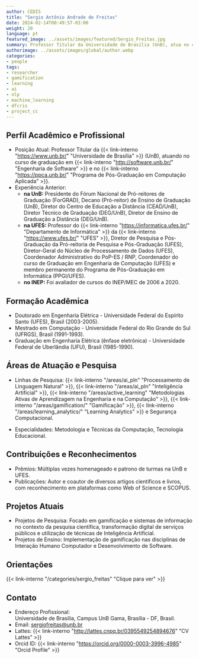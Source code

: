 ```yaml
---
author: CEDIS
title: "Sergio Antônio Andrade de Freitas"
date: 2024-02-14T00:49:57-03:00
weight: 20
language: pt
featured_image: ../assets/images/featured/Sergio_Freitas.jpg
summary: Professor Titular da Universidade de Brasília (UnB), atua no curso de graduação em Engenharia de Software e no Programa de Pós-Graduação em Computação Aplicada.
authorimage: ../assets/images/global/author.webp
categories:
- people
tags: 
- researcher
- gamification
- learning
- ai
- nlp
- machine_learning
- dfcris
- project_cc
---
```

## Perfil Acadêmico e Profissional

- Posição Atual: Professor Titular da {{< link-interno "https://www.unb.br/" "Universidade de Brasília" >}} (UnB), atuando no curso de graduação em {{< link-interno "http://software.unb.br/" "Engenharia de Software" >}} e no {{< link-interno "https://ppca.unb.br/" "Programa de Pós-Graduação em Computação Aplicada" >}}.
- Experiência Anterior: 
    - **na UnB:** Presidente do Fórum Nacional de Pró-reitores de Graduação (ForGRAD), Decano (Pró-reitor) de Ensino de Graduação (UnB), Diretor do Centro de Educação a Distância (CEAD/UnB), Diretor Técnico de Graduação (DEG/UnB), Diretor de Ensino de Graduação a Distância (DEG/UnB)​​.
    - **na UFES:** Professor do {{< link-interno "https://informatica.ufes.br/" "Departamento de Informática" >}} da {{< link-interno "https://www.ufes.br/" "UFES" >}}, Diretor de Pesquisa e Pós-Graduação da Pró-reitoria de Pesquisa e Pós-Graduação (UFES), Diretor-Geral do Núcleo de Processamento de Dados (UFES), Coordenador Administrativo do PoP-ES / RNP, Coordenador do curso de Graduação em Engenharia de Computação (UFES) e membro permanente do Programa de Pós-Graduação em Informática (PPGI/UFES).
    - **no INEP:** Foi avaliador de cursos do INEP/MEC de 2006 a 2020.
## Formação Acadêmica
- Doutorado em Engenharia Elétrica - Universidade Federal do Espírito Santo (UFES), Brasil (2003-2005).
- Mestrado em Computação - Universidade Federal do Rio Grande do Sul (UFRGS), Brasil (1991-1993).
- Graduação em Engenharia Elétrica (ênfase eletrônica) - Universidade Federal de Uberlândia (UFU), Brasil (1985-1990)​​.
## Áreas de Atuação e Pesquisa
- Linhas de Pesquisa: {{< link-interno "/areas/ai_pln" "Processamento de Linguagem Natural" >}}, {{< link-interno "/areas/ai_pln" "Inteligência Artificial" >}}, {{< link-interno "/areas/active_learning" "Metodologias Ativas de Aprendizagem na Engenharia e na Computação" >}}, {{< link-interno "/areas/gamification/" "Gamificação" >}}, {{< link-interno "/areas/learning_analytics/" "Learning Analytics" >}} e Segurança Computacional​​. 

- Especialidades: Metodologia e Técnicas da Computação, Tecnologia Educacional​​.
## Contribuições e Reconhecimentos
- Prêmios: Múltiplas vezes homenageado e patrono de turmas na UnB e UFES​​.
- Publicações: Autor e coautor de diversos artigos científicos e livros, com reconhecimento em plataformas como Web of Science e SCOPUS​​.
## Projetos Atuais
- Projetos de Pesquisa: Focado em gamificação e sistemas de informação no contexto da pesquisa científica, transformação digital de serviços públicos​​ e utilização de técnicas de Inteligência Artificial.
- Projetos de Ensino: Implementação de gamificação nas disciplinas de Interação Humano Computador e Desenvolvimento de Software​​.

## Orientações
{{< link-interno "/categories/sergio_freitas" "Clique para ver" >}}

## Contato
- Endereço Profissional:  
    Universidade de Brasília, Campus UnB Gama, Brasília - DF, Brasil.
- Email: sergiofreitas@unb.br
- Lattes: {{< link-interno "http://lattes.cnpq.br/0395549254894676" "CV Lattes" >}}
- Orcid ID: {{< link-interno "https://orcid.org/0000-0003-3996-4985" "Orcid Profile​" >}}
